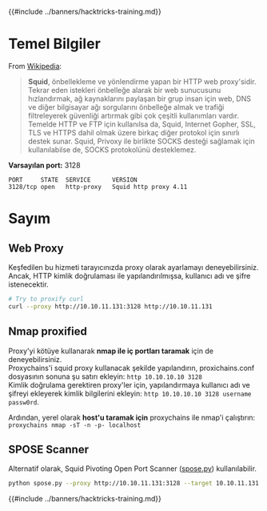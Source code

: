 {{#include ../banners/hacktricks-training.md}}

# Temel Bilgiler

From [Wikipedia](<https://en.wikipedia.org/wiki/Squid_(software)>):

> **Squid**, önbellekleme ve yönlendirme yapan bir HTTP web proxy'sidir. Tekrar eden istekleri önbelleğe alarak bir web sunucusunu hızlandırmak, ağ kaynaklarını paylaşan bir grup insan için web, DNS ve diğer bilgisayar ağı sorgularını önbelleğe almak ve trafiği filtreleyerek güvenliği artırmak gibi çok çeşitli kullanımları vardır. Temelde HTTP ve FTP için kullanılsa da, Squid, Internet Gopher, SSL, TLS ve HTTPS dahil olmak üzere birkaç diğer protokol için sınırlı destek sunar. Squid, Privoxy ile birlikte SOCKS desteği sağlamak için kullanılabilse de, SOCKS protokolünü desteklemez.

**Varsayılan port:** 3128
```
PORT     STATE  SERVICE      VERSION
3128/tcp open   http-proxy   Squid http proxy 4.11
```
# Sayım

## Web Proxy

Keşfedilen bu hizmeti tarayıcınızda proxy olarak ayarlamayı deneyebilirsiniz. Ancak, HTTP kimlik doğrulaması ile yapılandırılmışsa, kullanıcı adı ve şifre istenecektir.
```bash
# Try to proxify curl
curl --proxy http://10.10.11.131:3128 http://10.10.11.131
```
## Nmap proxified

Proxy'yi kötüye kullanarak **nmap ile iç portları taramak** için de deneyebilirsiniz.\
Proxychains'i squid proxy kullanacak şekilde yapılandırın, proxichains.conf dosyasının sonuna şu satırı ekleyin: `http 10.10.10.10 3128`\
Kimlik doğrulama gerektiren proxy'ler için, yapılandırmaya kullanıcı adı ve şifreyi ekleyerek kimlik bilgilerini ekleyin: `http 10.10.10.10 3128 username passw0rd`.

Ardından, yerel olarak **host'u taramak için** proxychains ile nmap'i çalıştırın: `proxychains nmap -sT -n -p- localhost`

## SPOSE Scanner

Alternatif olarak, Squid Pivoting Open Port Scanner ([spose.py](https://github.com/aancw/spose)) kullanılabilir.
```bash
python spose.py --proxy http://10.10.11.131:3128 --target 10.10.11.131
```
{{#include ../banners/hacktricks-training.md}}
